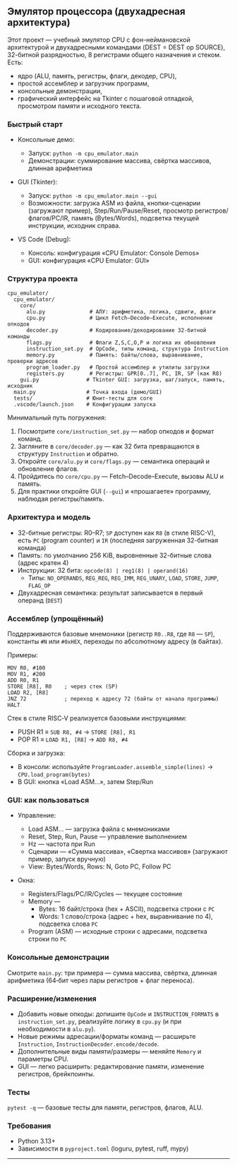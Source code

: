 ## Эмулятор процессора (двухадресная архитектура)

Этот проект — учебный эмулятор CPU с фон-неймановской архитектурой и двухадресными командами (DEST = DEST op SOURCE), 32-битной разрядностью, 8 регистрами общего назначения и стеком. Есть:
- ядро (ALU, память, регистры, флаги, декодер, CPU),
- простой ассемблер и загрузчик программ,
- консольные демонстрации,
- графический интерфейс на Tkinter с пошаговой отладкой, просмотром памяти и исходного текста.

### Быстрый старт

- Консольные демо:
  - Запуск: `python -m cpu_emulator.main`
  - Демонстрации: суммирование массива, свёртка массивов, длинная арифметика

- GUI (Tkinter):
  - Запуск: `python -m cpu_emulator.main --gui`
  - Возможности: загрузка ASM из файла, кнопки-сценарии (загружают пример), Step/Run/Pause/Reset, просмотр регистров/флагов/PC/IR, память (Bytes/Words), подсветка текущей инструкции, исходник справа.

- VS Code (Debug):
  - Консоль: конфигурация «CPU Emulator: Console Demos»
  - GUI: конфигурация «CPU Emulator: GUI»

### Структура проекта

```
cpu_emulator/
  cpu_emulator/
    core/
      alu.py              # АЛУ: арифметика, логика, сдвиги, флаги
      cpu.py              # Цикл Fetch–Decode–Execute, исполнение опкодов
      decoder.py          # Кодирование/декодирование 32-битной команды
      flags.py            # Флаги Z,S,C,O,P и логика их обновления
      instruction_set.py  # OpCode, типы команд, структура Instruction
      memory.py           # Память: байты/слова, выравнивание, проверки адресов
      program_loader.py   # Простой ассемблер и утилиты загрузки
      registers.py        # Регистры: GPR[0..7], PC, IR, SP (как R8)
    gui.py               # Tkinter GUI: загрузка, шаг/запуск, память, исходник
  main.py                # Точка входа (демо/GUI)
  tests/                 # Юнит-тесты для core
  .vscode/launch.json    # Конфигурации запуска
```

Минимальный путь погружения:
1) Посмотрите `core/instruction_set.py` — набор опкодов и формат команд.
2) Загляните в `core/decoder.py` — как 32 бита превращаются в структуру `Instruction` и обратно.
3) Откройте `core/alu.py` и `core/flags.py` — семантика операций и обновление флагов.
4) Пройдитесь по `core/cpu.py` — Fetch–Decode–Execute, вызовы ALU и память.
5) Для практики откройте GUI (`--gui`) и «прошагаете» программу, наблюдая регистры/память.

### Архитектура и модель

- 32-битные регистры: R0–R7; `SP` доступен как `R8` (в стиле RISC-V), есть `PC` (program counter) и `IR` (последняя загруженная 32-битная команда)
- Память: по умолчанию 256 KiB, выровненные 32-битные слова (адрес кратен 4)
- Инструкции: 32 бита: `opcode(8) | reg1(8) | operand(16)`
  - Типы: `NO_OPERANDS`, `REG_REG`, `REG_IMM`, `REG_UNARY`, `LOAD`, `STORE`, `JUMP`, `FLAG_OP`
- Двухадресная семантика: результат записывается в первый операнд (`DEST`)

### Ассемблер (упрощённый)

Поддерживаются базовые мнемоники (регистр `R0..R8`, где `R8` — `SP`), константы `#N` или `#0xHEX`, переходы по абсолютному адресу (в байтах).

Примеры:
```
MOV R0, #100
MOV R1, #200
ADD R0, R1
STORE [R8], R0    ; через стек (SP)
LOAD R2, [R8]
JNZ 72            ; переход к адресу 72 (байты от начала программы)
HALT
```

Стек в стиле RISC‑V реализуется базовыми инструкциями:
- PUSH R1 ≡ `SUB R8, #4` → `STORE [R8], R1`
- POP R1  ≡ `LOAD R1, [R8]` → `ADD R8, #4`

Сборка и загрузка:
- В консоли: используйте `ProgramLoader.assemble_simple(lines)` → `CPU.load_program(bytes)`
- В GUI: кнопка «Load ASM…», затем Step/Run

### GUI: как пользоваться

- Управление:
  - Load ASM… — загрузка файла с мнемониками
  - Reset, Step, Run, Pause — управление выполнением
  - Hz — частота при Run
  - Сценарии — «Сумма массива», «Свертка массивов» (загружают пример, запуск вручную)
  - View: Bytes/Words, Rows: N, Goto PC, Follow PC

- Окна:
  - Registers/Flags/PC/IR/Cycles — текущее состояние
  - Memory —
    - Bytes: 16 байт/строка (hex + ASCII), подсветка строки с `PC`
    - Words: 1 слово/строка (адрес + hex, выравнивание по 4), подсветка слова `PC`
  - Program (ASM) — исходные строки с адресами, подсветка строки по `PC`

### Консольные демонстрации

Смотрите `main.py`: три примера — сумма массива, свёртка, длинная арифметика (64‑бит через пары регистров + флаг переноса).

### Расширение/изменения

- Добавить новые опкоды: допишите `OpCode` и `INSTRUCTION_FORMATS` в `instruction_set.py`, реализуйте логику в `cpu.py` (и при необходимости в `alu.py`).
- Новые режимы адресации/форматы команд — расширьте `Instruction`, `InstructionDecoder.encode/decode`.
- Дополнительные виды памяти/размеры — меняйте `Memory` и параметры CPU.
- GUI — легко расширить: редактирование памяти, изменение регистров, брейкпоинты.

### Тесты

`pytest -q` — базовые тесты для памяти, регистров, флагов, ALU.

### Требования

- Python 3.13+
- Зависимости в `pyproject.toml` (loguru, pytest, ruff, mypy)

---